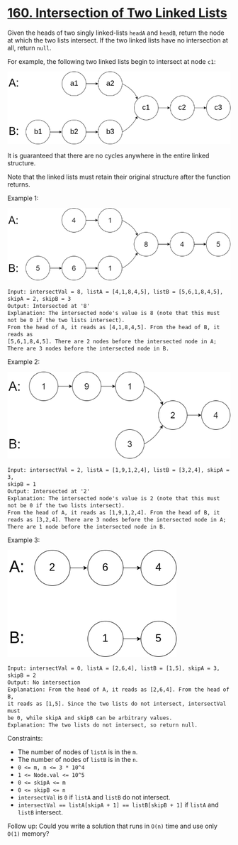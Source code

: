 [160. Intersection of Two Linked Lists](https://leetcode.com/problems/intersection-of-two-linked-lists/)
=======================================

Given the heads of two singly linked-lists `headA` and `headB`,
return the node at which the two lists intersect. If the two linked
lists have no intersection at all, return `null`.

For example, the following two linked lists begin to intersect
at node `c1`:

![160\_statement](160_statement.png)

It is guaranteed that there are no cycles anywhere in the
entire linked structure.

Note that the linked lists must retain their original structure
after the function returns.

Example 1:

![160\_example\_1\_1](160_example_1_1.png)

```
Input: intersectVal = 8, listA = [4,1,8,4,5], listB = [5,6,1,8,4,5],
skipA = 2, skipB = 3
Output: Intersected at '8'
Explanation: The intersected node's value is 8 (note that this must
not be 0 if the two lists intersect).
From the head of A, it reads as [4,1,8,4,5]. From the head of B, it reads as
[5,6,1,8,4,5]. There are 2 nodes before the intersected node in A;
There are 3 nodes before the intersected node in B.
```

Example 2:

![160\_example\_2](160_example_2.png)

```
Input: intersectVal = 2, listA = [1,9,1,2,4], listB = [3,2,4], skipA = 3,
skipB = 1
Output: Intersected at '2'
Explanation: The intersected node's value is 2 (note that this must
not be 0 if the two lists intersect).
From the head of A, it reads as [1,9,1,2,4]. From the head of B, it
reads as [3,2,4]. There are 3 nodes before the intersected node in A;
There are 1 node before the intersected node in B.
```

Example 3:

![160\_example\_3](160_example_3.png)

```
Input: intersectVal = 0, listA = [2,6,4], listB = [1,5], skipA = 3, skipB = 2
Output: No intersection
Explanation: From the head of A, it reads as [2,6,4]. From the head of B,
it reads as [1,5]. Since the two lists do not intersect, intersectVal must
be 0, while skipA and skipB can be arbitrary values.
Explanation: The two lists do not intersect, so return null.
```

Constraints:
 - The number of nodes of `listA` is in the `m`.
 - The number of nodes of `listB` is in the `n`.
 - `0 <= m, n <= 3 * 10^4`
 - `1 <= Node.val <= 10^5`
 - `0 <= skipA <= m`
 - `0 <= skipB <= n`
 - `intersectVal` is `0` if `listA` and `listB` do not intersect.
 - `intersectVal == listA[skipA + 1] == listB[skipB + 1]` if `listA` and `listB` intersect.

Follow up: Could you write a solution that runs in `O(n)` time and use only `O(1)` memory?
